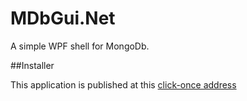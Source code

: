 # MDbGui.Net

A simple WPF shell for MongoDb.

##Installer

This application is published at this [click-once address](https://portalvhdsdlrhmlyhqzrk1.blob.core.windows.net/mdbgui/unstable/MDbGui.Net.application)

